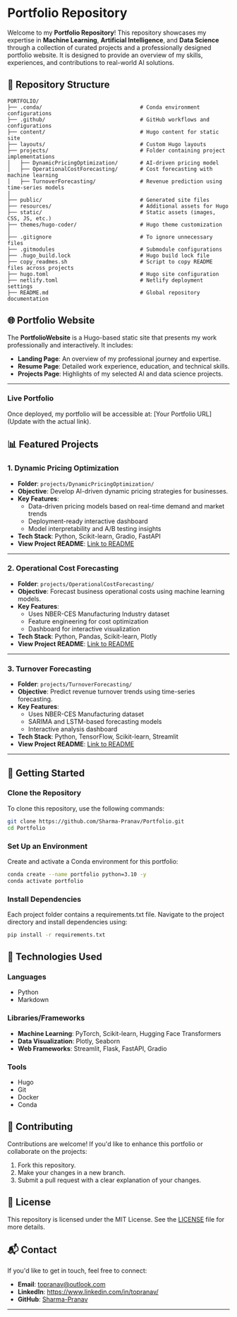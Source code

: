 # Portfolio Repository

Welcome to my **Portfolio Repository**! This repository showcases my expertise in **Machine Learning**, **Artificial Intelligence**, and **Data Science** through a collection of curated projects and a professionally designed portfolio website. It is designed to provide an overview of my skills, experiences, and contributions to real-world AI solutions.

## 📂 Repository Structure
```plaintext
PORTFOLIO/
├── .conda/                               # Conda environment configurations
├── .github/                              # GitHub workflows and configurations
├── content/                              # Hugo content for static site
├── layouts/                              # Custom Hugo layouts
├── projects/                             # Folder containing project implementations
│   ├── DynamicPricingOptimization/       # AI-driven pricing model
│   ├── OperationalCostForecasting/       # Cost forecasting with machine learning
│   ├── TurnoverForecasting/              # Revenue prediction using time-series models
│
├── public/                               # Generated site files
├── resources/                            # Additional assets for Hugo
├── static/                               # Static assets (images, CSS, JS, etc.)
├── themes/hugo-coder/                    # Hugo theme customization
│
├── .gitignore                            # To ignore unnecessary files
├── .gitmodules                           # Submodule configurations
├── .hugo_build.lock                      # Hugo build lock file
├── copy_readmes.sh                       # Script to copy README files across projects
├── hugo.toml                             # Hugo site configuration
├── netlify.toml                          # Netlify deployment settings
├── README.md                             # Global repository documentation
```

## 🌐 Portfolio Website

The **PortfolioWebsite** is a Hugo-based static site that presents my work professionally and interactively. It includes:

- **Landing Page**: An overview of my professional journey and expertise.
- **Resume Page**: Detailed work experience, education, and technical skills.
- **Projects Page**: Highlights of my selected AI and data science projects.

---

### Live Portfolio

Once deployed, my portfolio will be accessible at: [Your Portfolio URL] (Update with the actual link).

## 📊 Featured Projects

### 1. Dynamic Pricing Optimization

- **Folder**: `projects/DynamicPricingOptimization/`
- **Objective**: Develop AI-driven dynamic pricing strategies for businesses.
- **Key Features**:
  - Data-driven pricing models based on real-time demand and market trends
  - Deployment-ready interactive dashboard
  - Model interpretability and A/B testing insights
- **Tech Stack**: Python, Scikit-learn, Gradio, FastAPI
- **View Project README**: [Link to README](projects/DynamicPricingOptimization/README.md)

---

### 2. Operational Cost Forecasting

- **Folder**: `projects/OperationalCostForecasting/`
- **Objective**: Forecast business operational costs using machine learning models.
- **Key Features**:
  - Uses NBER-CES Manufacturing Industry dataset
  - Feature engineering for cost optimization
  - Dashboard for interactive visualization
- **Tech Stack**: Python, Pandas, Scikit-learn, Plotly
- **View Project README**: [Link to README](projects/OperationalCostForecasting/README.md)

---

### 3. Turnover Forecasting

- **Folder**: `projects/TurnoverForecasting/`
- **Objective**: Predict revenue turnover trends using time-series forecasting.
- **Key Features**:
  - Uses NBER-CES Manufacturing dataset
  - SARIMA and LSTM-based forecasting models
  - Interactive analysis dashboard
- **Tech Stack**: Python, TensorFlow, Scikit-learn, Streamlit
- **View Project README**: [Link to README](projects/TurnoverForecasting/README.md)

---

## 🚀 Getting Started

### Clone the Repository

To clone this repository, use the following commands:

```bash
git clone https://github.com/Sharma-Pranav/Portfolio.git
cd Portfolio
```

### Set Up an Environment

Create and activate a Conda environment for this portfolio:

```bash
conda create --name portfolio python=3.10 -y
conda activate portfolio
```

### Install Dependencies

Each project folder contains a requirements.txt file. Navigate to the project directory and install dependencies using:

```bash
pip install -r requirements.txt
```

## 🔧 Technologies Used

### Languages

- Python
- Markdown

### Libraries/Frameworks

- **Machine Learning**: PyTorch, Scikit-learn, Hugging Face Transformers
- **Data Visualization**: Plotly, Seaborn
- **Web Frameworks**: Streamlit, Flask, FastAPI, Gradio

### Tools

- Hugo
- Git
- Docker
- Conda

## 🤝 Contributing

Contributions are welcome! If you'd like to enhance this portfolio or collaborate on the projects:

1. Fork this repository.
2. Make your changes in a new branch.
3. Submit a pull request with a clear explanation of your changes.

## 📜 License

This repository is licensed under the MIT License. See the [LICENSE](./LICENSE) file for more details.

## 📬 Contact

If you'd like to get in touch, feel free to connect:

- **Email**: topranav@outlook.com
- **LinkedIn**: https://www.linkedin.com/in/topranav/
- **GitHub**: [Sharma-Pranav](https://github.com/Sharma-Pranav)

---
